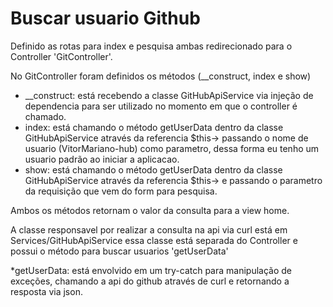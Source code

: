 # Buscar usuario Github

Definido as rotas para index e pesquisa ambas redirecionado para o Controller 'GitController'.  

No GitController foram definidos os métodos (__construct, index e show)  

* __construct: está recebendo a classe GitHubApiService via injeção de dependencia para ser utilizado no momento em que o controller é chamado.  
* index: está chamando o método getUserData dentro da classe GitHubApiService através da referencia $this-> passando o nome de usuario (VitorMariano-hub) como parametro, dessa forma eu tenho um usuario padrão ao iniciar a aplicacao.  
* show:  está chamando o método getUserData dentro da classe GitHubApiService através da referencia $this-> e passando o parametro da requisição que vem do form para pesquisa.  

Ambos os métodos retornam o valor da consulta para a view home.  

A classe responsavel por realizar a consulta na api via curl está em Services/GitHubApiService essa classe está separada do Controller e possui o método para buscar usuarios 'getUserData'  

*getUserData: está envolvido em um try-catch para manipulação de exceções, chamando a api do github através de curl e retornando a resposta via json.



